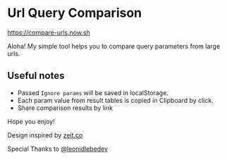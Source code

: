 # Url Query Comparison

https://compare-urls.now.sh

Aloha! My simple tool helps you to compare query parameters from large urls.

## Useful notes

-   Passed `Ignore params` will be saved in localStorage.
-   Each param value from result tables is copied in Clipboard by click.
-   Share comparison results by link

Hope you enjoy!

Design inspired by [zeit.co](https://zeit.co/design)

Special Thanks to [@leonidlebedev](https://github.com/leonidlebedev)
